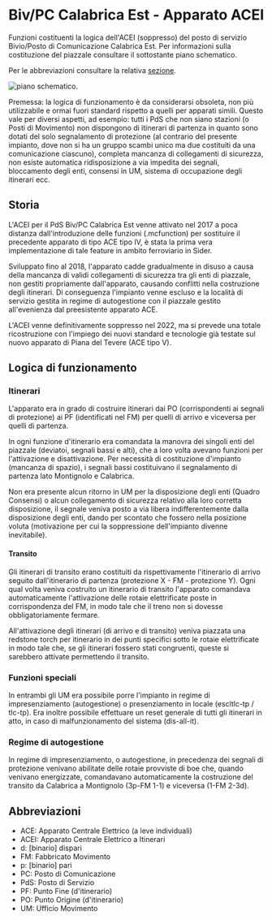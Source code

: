 # Biv/PC Calabrica Est - Apparato ACEI
Funzioni costituenti la logica dell'ACEI (soppresso) del posto di servizio Bivio/Posto di Comunicazione Calabrica Est. Per informazioni sulla costituzione del piazzale consultare il sottostante piano schematico.

Per le abbreviazioni consultare la relativa [sezione](#abbreviazioni).

![piano schematico](https://github.com/OverFloyd/Calabrica-Est-ACEI-v1/blob/master/bivpccalabricaest/PS%20Biv-PC%20Calabrica%20Est%20(20-08-2017).png).

Premessa: la logica di funzionamento è da considerarsi obsoleta, non più utilizzabile e ormai fuori standard rispetto a quelli per apparati simili. Questo vale per diversi aspetti, ad esempio: tutti i PdS che non siano stazioni (o Posti di Movimento) non dispongono di itinerari di partenza in quanto sono dotati del solo segnalamento di protezione (al contrario del presente impianto, dove non si ha un gruppo scambi unico ma due costituiti da una comunicazione ciascuno), completa mancanza di collegamenti di sicurezza, non esiste automatica ridisposizione a via impedita dei segnali, bloccamento degli enti, consensi in UM, sistema di occupazione degli itinerari ecc.

## Storia
L'ACEI per il PdS Biv/PC Calabrica Est venne attivato nel 2017 a poca distanza dall'introduzione delle funzioni (.mcfunction) per sostituire il precedente apparato di tipo ACE tipo IV, è stata la prima vera implementazione di tale feature in ambito ferroviario in Sider.

Sviluppato fino al 2018, l'apparato cadde gradualmente in disuso a causa della mancanza di validi collegamenti di sicurezza tra gli enti di piazzale, non gestiti propriamente dall'apparato, causando conflitti nella costruzione degli itinerari. Di conseguenza l'impianto venne escluso e la località di servizio gestita in regime di autogestione con il piazzale gestito all'evenienza dal preesistente apparato ACE.

L'ACEI venne definitivamente soppresso nel 2022, ma si prevede una totale ricostruzione con l'impiego dei nuovi standard e tecnologie già testate sul nuovo apparato di Piana del Tevere (ACE tipo V).

## Logica di funzionamento
### Itinerari
L'apparato era in grado di costruire itinerari dai PO (corrispondenti ai segnali di protezione) ai PF (identificati nel FM) per quelli di arrivo e viceversa per quelli di partenza.

In ogni funzione d'itinerario era comandata la manovra dei singoli enti del piazzale (deviatoi, segnali bassi e alti), che a loro volta avevano funzioni per l'attivazione e disattivazione. Per necessità di costituzione d'impianto (mancanza di spazio), i segnali bassi costituivano il segnalamento di partenza lato Montignolo e Calabrica.

Non era presente alcun ritorno in UM per la disposizione degli enti (Quadro Consensi) o alcun collegamento di sicurezza relativo alla loro corretta disposizione, il segnale veniva posto a via libera indifferentemente dalla disposizione degli enti, dando per scontato che fossero nella posizione voluta (motivazione per cui la soppressione dell'impianto divenne inevitabile).

#### Transito
Gli itinerari di transito erano costituiti da rispettivamente l'itinerario di arrivo seguito dall'itinerario di partenza (protezione X - FM - protezione Y). Ogni qual volta veniva costruito un itinerario di transito l'apparato comandava automaticamente l'attivazione delle rotaie elettrificate poste in corrispondenza del FM, in modo tale che il treno non si dovesse obbligatoriamente fermare.

All'attivazione degli itinerari (di arrivo e di transito) veniva piazzata una redstone torch per itinerario in dei punti specifici sotto le rotaie elettrificate in modo tale che, se gli itinerari fossero stati congruenti, queste si sarebbero attivate permettendo il transito.

### Funzioni speciali
In entrambi gli UM era possibile porre l'impianto in regime di impresenziamento (autogestione) o presenziamento in locale (escltlc-tp / tlc-tp). Era inoltre possibile effettuare un reset generale di tutti gli itinerari in atto, in caso di malfunzionamento del sistema (dis-all-it).

### Regime di autogestione
In regime di impresenziamento, o autogestione, in precedenza dei segnali di protezione venivano abilitate delle rotaie provviste di boe che, quando venivano energizzate, comandavano automaticamente la costruzione del transito da Calabrica a Montignolo (3p-FM 1-1) e viceversa (1-FM 2-3d).

## Abbreviazioni
* ACE: Apparato Centrale Elettrico (a leve individuali)
* ACEI: Apparato Centrale Elettrico a Itinerari
* d: [binario] dispari
* FM: Fabbricato Movimento
* p: [binario] pari
* PC: Posto di Comunicazione
* PdS: Posto di Servizio
* PF: Punto Fine (d'itinerario)
* PO: Punto Origine (d'itinerario)
* UM: Ufficio Movimento
